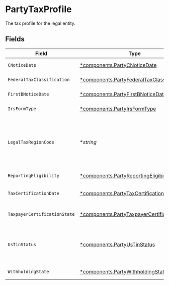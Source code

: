 # PartyTaxProfile

The tax profile for the legal entity.


## Fields

| Field                                                                                                     | Type                                                                                                      | Required                                                                                                  | Description                                                                                               | Example                                                                                                   |
| --------------------------------------------------------------------------------------------------------- | --------------------------------------------------------------------------------------------------------- | --------------------------------------------------------------------------------------------------------- | --------------------------------------------------------------------------------------------------------- | --------------------------------------------------------------------------------------------------------- |
| `CNoticeDate`                                                                                             | [*components.PartyCNoticeDate](../../models/components/partycnoticedate.md)                               | :heavy_minus_sign:                                                                                        | C Notice date.                                                                                            |                                                                                                           |
| `FederalTaxClassification`                                                                                | [*components.PartyFederalTaxClassification](../../models/components/partyfederaltaxclassification.md)     | :heavy_minus_sign:                                                                                        | Federal tax classification.                                                                               | C_CORPORATION                                                                                             |
| `FirstBNoticeDate`                                                                                        | [*components.PartyFirstBNoticeDate](../../models/components/partyfirstbnoticedate.md)                     | :heavy_minus_sign:                                                                                        | Initial B Notice date.                                                                                    |                                                                                                           |
| `IrsFormType`                                                                                             | [*components.PartyIrsFormType](../../models/components/partyirsformtype.md)                               | :heavy_minus_sign:                                                                                        | IRS form type.                                                                                            | W_8                                                                                                       |
| `LegalTaxRegionCode`                                                                                      | **string*                                                                                                 | :heavy_minus_sign:                                                                                        | Legal tax region must be "US" if provided W-9, otherwise must be a non-US country.                        | US                                                                                                        |
| `ReportingEligibility`                                                                                    | [*components.PartyReportingEligibility](../../models/components/partyreportingeligibility.md)             | :heavy_minus_sign:                                                                                        | Tax reporting eligibility.                                                                                | ELIGIBLE                                                                                                  |
| `TaxCertificationDate`                                                                                    | [*components.PartyTaxCertificationDate](../../models/components/partytaxcertificationdate.md)             | :heavy_minus_sign:                                                                                        | Tax Certification date.                                                                                   |                                                                                                           |
| `TaxpayerCertificationState`                                                                              | [*components.PartyTaxpayerCertificationState](../../models/components/partytaxpayercertificationstate.md) | :heavy_minus_sign:                                                                                        | Taxpayer certification status.                                                                            | CERTIFIED                                                                                                 |
| `UsTinStatus`                                                                                             | [*components.PartyUsTinStatus](../../models/components/partyustinstatus.md)                               | :heavy_minus_sign:                                                                                        | United States Individual Taxpayer Identification Number (ITIN) status.                                    | PASSING                                                                                                   |
| `WithholdingState`                                                                                        | [*components.PartyWithholdingState](../../models/components/partywithholdingstate.md)                     | :heavy_minus_sign:                                                                                        | B/C Notice status.                                                                                        | FIRST_B_NOTICE_RECEIVED                                                                                   |